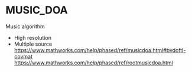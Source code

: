 # MUSIC_DOA
Music algorithm
* High resolution  
* Multiple source 
https://www.mathworks.com/help/phased/ref/musicdoa.html#bvdoftl-covmat  
https://www.mathworks.com/help/phased/ref/rootmusicdoa.html  
